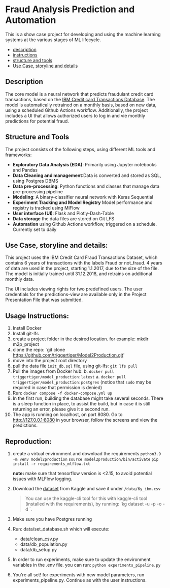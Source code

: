 # Fraud Analysis Prediction and Automation
This is a show case project for developing and using the machine learning systems at the various stages of ML lifecycle.

- [description](#description)
- [instructions](#instructions)
- [structure and tools](#structure-and-tools)
- [Use Case, storyline and details](#use-case-storyline-and-details)

## Description
The core model is a neural network that predicts fraudulant credit card transactions, based on the [IBM Credit card Transactions Database](https://www.kaggle.com/datasets/ealtman2019/credit-card-transactions?resource=download&select=credit_card_transactions-ibm_v2.csv).
The model is automatically retrained on a monthly basis, based on new data, using a scheduled Github Actions workflow. Additionally, the project includes a UI that allows authorized users to log in and vie monthly predictions for potential fraud.  

## Structure and Tools
The project consists of the following steps, using different ML tools and frameworks: 
- **Exploratory Data Analysis (EDA)**: Primarily using Jupyter notebooks and Pandas
- **Data Cleaning and management**:Data is converted and stored as SQL, using Postgres DBMS
- **Data pre-processing**: Python functions and classes that manage data pre-processing pipeline
- **Modeling**: A binary-classifier neural network with Keras Sequential
- **Experiment Tracking and Model Registry** Model performance and registry is tracked using MlFlow
- **User interface (UI)**: Flask and Plotly-Dash-Table
- **Data storage** the data files are stored on Git LFS
- **Automation** using Github Actions workflow, triggered on a schedule. Currently set to daily

## Use Case, storyline and details: 
This project uses the IBM Credit Card Fraud Transactions Dataset, which contains 6 years of transactions with the labels Fraud or not_fraud. 4 years of data are used in the project, starting 1.1.2017, due to the size of the file.
The model is initially trained until 31.12.2018, and retrains on additional monthly data.

The UI includes viewing rights for two predefined users. The user credentials for the predictions-view are available only in the Project Presentation File that was submitted. 


## Usage Instructions:
1. Install Docker
2. Install git-lfs 
3. create a project folder in the desired location. for example: mkdir m2p_project
4. clone the repo: `git clone https://github.com/triggertiger/Model2Production.git' 
5. move into the project root directory
6. pull the data file `init_db.sql` file, using git-lfs: `git lfs pull`
6. Pull the images from Docker hub:
    b. `docker pull triggertiger/model_production:latest`
    a. `docker pull triggertiger/model_production:postgres` 
    (notice that `sudo` may be required in case that permission is denied)
7. Run: `docker compose -f docker-compose.yml up`
8. In the first run, building the database might take several seconds. There is a sleep function in place, to assist the build, but in case it is still returning an error, please give it a second run.
9. The app is running on localhost, on port 8080. Go to http://127.0.0.1:8080 in your browser, follow the screens and view the predictions. 

## Reproduction: 

1. create a virtual environment and download the requirements
    `python3.9 -m venv model2production`
    `source model2production/bin/activate`
    `pip install -r requirements_mlflow.txt`

    **note:** make sure that tensorflow version is  <2.15, to avoid potential issues with MLFlow logging. 


2. Download the [dataset](https://www.kaggle.com/datasets/ealtman2019/credit-card-transactions/data?select=credit_card_transactions-ibm_v2.csv) from Kaggle and save it under `/data/6y_ibm.csv`
    > You can use the kaggle-cli tool for this with kaggle-cli tool (installed with the requirements), by running: 
    'kg dataset -u <username> -p <password> -o <owner> -d <dataset>`. 
3. Make sure you have Postgres running
4. Run: data/set_database.sh which will execute:
    - data/clean_csv.py
    - data/db_population.py
    - data/db_setup.py
5. In order to run experiments, make sure to update the environment variables in the .env file. you can run: `python experiments_pipeline.py`
6. You're all set! 
    for experiments with new model parameters, run experiments_pipeline.py. 
    Continue as with the user instructions. 
